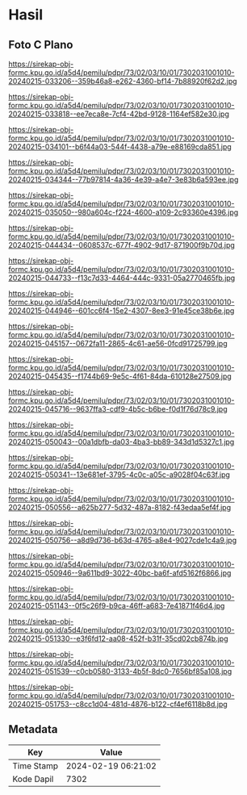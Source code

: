 # Hasil

## Foto C Plano

https://sirekap-obj-formc.kpu.go.id/a5d4/pemilu/pdpr/73/02/03/10/01/7302031001010-20240215-033206--359b46a8-e262-4360-bf14-7b88920f62d2.jpg

https://sirekap-obj-formc.kpu.go.id/a5d4/pemilu/pdpr/73/02/03/10/01/7302031001010-20240215-033818--ee7eca8e-7cf4-42bd-9128-1164ef582e30.jpg

https://sirekap-obj-formc.kpu.go.id/a5d4/pemilu/pdpr/73/02/03/10/01/7302031001010-20240215-034101--b6f44a03-544f-4438-a79e-e88169cda851.jpg

https://sirekap-obj-formc.kpu.go.id/a5d4/pemilu/pdpr/73/02/03/10/01/7302031001010-20240215-034344--77b97814-4a36-4e39-a4e7-3e83b6a593ee.jpg

https://sirekap-obj-formc.kpu.go.id/a5d4/pemilu/pdpr/73/02/03/10/01/7302031001010-20240215-035050--980a604c-f224-4600-a109-2c93360e4396.jpg

https://sirekap-obj-formc.kpu.go.id/a5d4/pemilu/pdpr/73/02/03/10/01/7302031001010-20240215-044434--0608537c-677f-4902-9d17-871900f9b70d.jpg

https://sirekap-obj-formc.kpu.go.id/a5d4/pemilu/pdpr/73/02/03/10/01/7302031001010-20240215-044733--f13c7d33-4464-444c-9331-05a2770465fb.jpg

https://sirekap-obj-formc.kpu.go.id/a5d4/pemilu/pdpr/73/02/03/10/01/7302031001010-20240215-044946--601cc6f4-15e2-4307-8ee3-91e45ce38b6e.jpg

https://sirekap-obj-formc.kpu.go.id/a5d4/pemilu/pdpr/73/02/03/10/01/7302031001010-20240215-045157--0672fa11-2865-4c61-ae56-0fcd91725799.jpg

https://sirekap-obj-formc.kpu.go.id/a5d4/pemilu/pdpr/73/02/03/10/01/7302031001010-20240215-045435--f1744b69-9e5c-4f61-84da-610128e27509.jpg

https://sirekap-obj-formc.kpu.go.id/a5d4/pemilu/pdpr/73/02/03/10/01/7302031001010-20240215-045716--9637ffa3-cdf9-4b5c-b6be-f0d1f76d78c9.jpg

https://sirekap-obj-formc.kpu.go.id/a5d4/pemilu/pdpr/73/02/03/10/01/7302031001010-20240215-050043--00a1dbfb-da03-4ba3-bb89-343d1d5327c1.jpg

https://sirekap-obj-formc.kpu.go.id/a5d4/pemilu/pdpr/73/02/03/10/01/7302031001010-20240215-050341--13e681ef-3795-4c0c-a05c-a9028f04c63f.jpg

https://sirekap-obj-formc.kpu.go.id/a5d4/pemilu/pdpr/73/02/03/10/01/7302031001010-20240215-050556--a625b277-5d32-487a-8182-f43edaa5ef4f.jpg

https://sirekap-obj-formc.kpu.go.id/a5d4/pemilu/pdpr/73/02/03/10/01/7302031001010-20240215-050756--a8d9d736-b63d-4765-a8e4-9027cde1c4a9.jpg

https://sirekap-obj-formc.kpu.go.id/a5d4/pemilu/pdpr/73/02/03/10/01/7302031001010-20240215-050946--9a611bd9-3022-40bc-ba6f-afd5162f6866.jpg

https://sirekap-obj-formc.kpu.go.id/a5d4/pemilu/pdpr/73/02/03/10/01/7302031001010-20240215-051143--0f5c26f9-b9ca-46ff-a683-7e41871f46d4.jpg

https://sirekap-obj-formc.kpu.go.id/a5d4/pemilu/pdpr/73/02/03/10/01/7302031001010-20240215-051330--e3f6fd12-aa08-452f-b31f-35cd02cb874b.jpg

https://sirekap-obj-formc.kpu.go.id/a5d4/pemilu/pdpr/73/02/03/10/01/7302031001010-20240215-051539--c0cb0580-3133-4b5f-8dc0-7656bf85a108.jpg

https://sirekap-obj-formc.kpu.go.id/a5d4/pemilu/pdpr/73/02/03/10/01/7302031001010-20240215-051753--c8cc1d04-481d-4876-b122-cf4ef6118b8d.jpg


## Metadata

| Key        | Value               |
| ---------- | ------------------- |
| Time Stamp | 2024-02-19 06:21:02 |
| Kode Dapil | 7302                |



